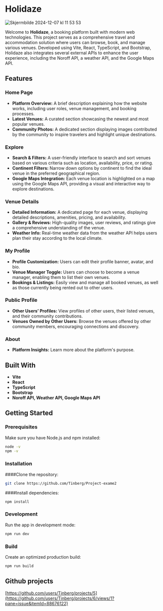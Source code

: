 # Holidaze
![Skjermbilde 2024-12-07 kl  11 53 53](https://github.com/user-attachments/assets/5d6ae116-946e-4760-bf1c-998cc9680872)

Welcome to **Holidaze**, a booking platform built with modern web technologies. This project serves as a comprehensive travel and accommodation solution where users can browse, book, and manage various venues. Developed using Vite, React, TypeScript, and Bootstrap, Holidaze also integrates several external APIs to enhance the user experience, including the Noroff API, a weather API, and the Google Maps API.

## Features

### Home Page
- **Platform Overview:** A brief description explaining how the website works, including user roles, venue management, and booking processes.
- **Latest Venues:** A curated section showcasing the newest and most popular venues.
- **Community Photos:** A dedicated section displaying images contributed by the community to inspire travelers and highlight unique destinations.

### Explore
- **Search & Filters:** A user-friendly interface to search and sort venues based on various criteria such as location, availability, price, or rating.
- **Continent Filters:** Narrow down options by continent to find the ideal venue in the preferred geographical region.
- **Google Maps Integration:** Each venue location is highlighted on a map using the Google Maps API, providing a visual and interactive way to explore destinations.

### Venue Details
- **Detailed Information:** A dedicated page for each venue, displaying detailed descriptions, amenities, pricing, and availability.
- **Gallery & Reviews:** High-quality images, user reviews, and ratings give a comprehensive understanding of the venue.
- **Weather Info:** Real-time weather data from the weather API helps users plan their stay according to the local climate.

### My Profile
- **Profile Customization:** Users can edit their profile banner, avatar, and bio.
- **Venue Manager Toggle:** Users can choose to become a venue manager, enabling them to list their own venues.
- **Bookings & Listings:** Easily view and manage all booked venues, as well as those currently being rented out to other users.

### Public Profile
- **Other Users’ Profiles:** View profiles of other users, their listed venues, and their community contributions.
- **Venues Owned by Other Users:** Browse the venues offered by other community members, encouraging connections and discovery.

### About
- **Platform Insights:** Learn more about the platform's purpose.

## Built With
- **Vite** 
- **React** 
- **TypeScript** 
- **Bootstrap** 
- **Noroff API, Weather API, Google Maps API** 

## Getting Started

### Prerequisites
Make sure you have Node.js and npm installed:

```bash
node -v
npm -v
```

### Installation

####Clone the repository:

```bash
git clone https://github.com/Tinberg/Project-exame2
```
####Install dependencies:

```bash
npm install
```

### Development
Run the app in development mode:

```bash
npm run dev
```

### Build 
Create an optimized production build:

```bash
npm run build
```

## Github projects

[https://github.com/users/Tinberg/projects/5](https://github.com/users/Tinberg/projects/6/views/1?pane=issue&itemId=88676122)
